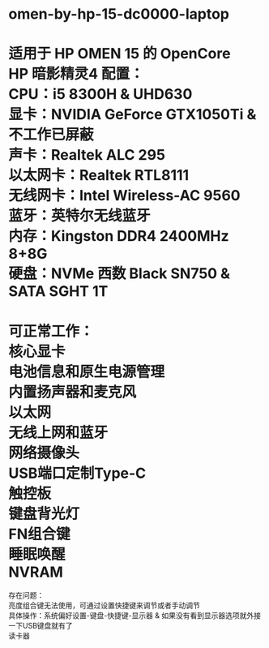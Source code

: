 # omen-by-hp-15-dc0000-laptop
适用于 HP OMEN 15 的 OpenCore  
HP 暗影精灵4 配置：  
CPU：i5 8300H & UHD630  
显卡：NVIDIA GeForce GTX1050Ti & 不工作已屏蔽  
声卡：Realtek ALC 295  
以太网卡：Realtek RTL8111  
无线网卡：Intel Wireless-AC 9560  
蓝牙：英特尔无线蓝牙  
内存：Kingston DDR4 2400MHz 8+8G  
硬盘：NVMe 西数 Black SN750 & SATA SGHT 1T  
============================================  
可正常工作：  
核心显卡  
电池信息和原生电源管理   
内置扬声器和麦克风  
以太网  
无线上网和蓝牙  
网络摄像头  
USB端口定制Type-C  
触控板  
键盘背光灯  
FN组合键   
睡眠唤醒  
NVRAM  
============================================  
存在问题：  
亮度组合键无法使用，可通过设置快捷键来调节或者手动调节  
具体操作：系统偏好设置-键盘-快捷键-显示器 & 如果没有看到显示器选项就外接一下USB键盘就有了  
读卡器  

